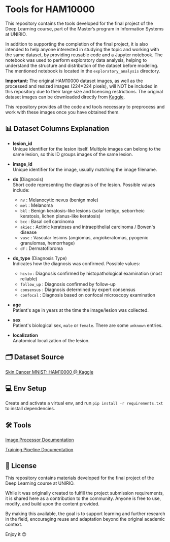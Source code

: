 # Tools for HAM10000

This repository contains the tools developed for the final project of the Deep Learning course, part of the Master’s program in Information Systems at UNIRIO. 

In addition to supporting the completion of the final project, it is also intended to help anyone interested in studying the topic and working with the same dataset, by providing reusable code and a Jupyter notebook. The notebook was used to perform exploratory data analysis, helping to understand the structure and distribution of the dataset before modeling. The mentioned notebook is located in the `exploratory_analysis` directory.

**Important:** The original HAM10000 dataset images, as well as the processed and resized images (224×224 pixels), will NOT be included in this repository due to their large size and licensing restrictions. The original dataset images can be downloaded directly from [Kaggle](https://www.kaggle.com/datasets/kmader/skin-cancer-mnist-ham10000).

This repository provides all the code and tools necessary to preprocess and work with these images once you have obtained them.

## 📊 Dataset Columns Explanation

- **lesion_id**  
  Unique identifier for the lesion itself. Multiple images can belong to the same lesion, so this ID groups images of the same lesion.

- **image_id**  
  Unique identifier for the image, usually matching the image filename.

- **dx** (Diagnosis)  
  Short code representing the diagnosis of the lesion. Possible values include:
  - `nv` : Melanocytic nevus (benign mole)
  - `mel` : Melanoma
  - `bkl` : Benign keratosis-like lesions (solar lentigo, seborrheic keratosis, lichen planus-like keratosis)
  - `bcc` : Basal cell carcinoma
  - `akiec` : Actinic keratoses and intraepithelial carcinoma / Bowen's disease
  - `vasc` : Vascular lesions (angiomas, angiokeratomas, pyogenic granulomas, hemorrhage)
  - `df` : Dermatofibroma

- **dx_type** (Diagnosis Type)  
  Indicates how the diagnosis was confirmed. Possible values:
  - `histo` : Diagnosis confirmed by histopathological examination (most reliable)
  - `follow_up` : Diagnosis confirmed by follow-up
  - `consensus` : Diagnosis determined by expert consensus
  - `confocal` : Diagnosis based on confocal microscopy examination

- **age**  
  Patient's age in years at the time the image/lesion was collected.

- **sex**  
  Patient's biological sex, `male` or `female`. There are some `unknown` entries.

- **localization**  
  Anatomical localization of the lesion.

## 🗂️ Dataset Source

[Skin Cancer MNIST: HAM10000 @ Kaggle](https://www.kaggle.com/datasets/kmader/skin-cancer-mnist-ham10000)

## 💻 Env Setup

Create and activate a virtual env, and run `pip install -r requirements.txt` to install dependencies.

## 🛠️ Tools

[Image Processor Documentation](IMAGE_PREPROCESSOR.md)

[Training Pipeline Documentation](TRAINING_PIPELINE.md)

## 📝 License

This repository contains materials developed for the final project of the Deep Learning course at UNIRIO. 

While it was originally created to fulfill the project submission requirements, it is shared here as a contribution to the community. Anyone is free to use, modify, and build upon the content provided.

By making this available, the goal is to support learning and further research in the field, encouraging reuse and adaptation beyond the original academic context.

Enjoy it 😉
